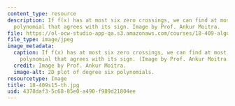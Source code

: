 ```yaml
---
content_type: resource
description: If f(x) has at most six zero crossings, we can find at most degree six
  polynomial that agrees with its sign. Image by Prof. Ankur Moitra.
file: https://ol-ocw-studio-app-qa.s3.amazonaws.com/courses/18-409-algorithmic-aspects-of-machine-learning-spring-2015/4378daf35c6885e0a490f989d21804ee_18-409s15-th.jpg
file_type: image/jpeg
image_metadata:
  caption: If f(x) has at most six zero crossings, we can find at most degree six
    polynomial that agrees with its sign. (Image by Prof. Ankur Moitra.)
  credit: Image by Prof. Ankur Moitra.
  image-alt: 2D plot of degree six polynomials.
resourcetype: Image
title: 18-409s15-th.jpg
uid: 4378daf3-5c68-85e0-a490-f989d21804ee
---
```

